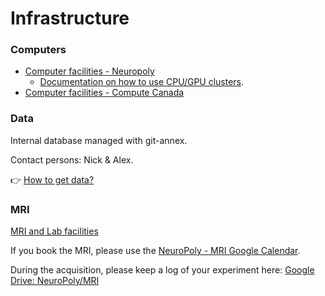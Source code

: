 # Infrastructure

### Computers <a id="computers"></a>

* ​[Computer facilities - Neuropoly](https://www.neuro.polymtl.ca/internal_resources/list_of_computers)
  * [Documentation on how to use CPU/GPU clusters](https://docs.google.com/document/u/0/d/1X--A2kql4GypfI6fNFIOYA_b6uQdeu2_Kue7n8KkTOU/edit).
* ​[Computer facilities - Compute Canada](https://www.neuro.polymtl.ca/internal_resources/list_of_computers/compute_canada)​

### Data <a id="data"></a>

Internal database managed with git-annex.

Contact persons: Nick & Alex.

👉 [How to get data?](https://github.com/neuropoly/data-management/blob/master/internal-server.md)

### MRI <a id="mri"></a>

​[MRI and Lab facilities](https://www.neuro.polymtl.ca/facilities)

If you book the MRI, please use the [NeuroPoly - MRI Google Calendar](https://calendar.google.com/calendar/u/0/embed?src=k4moiei5d2lh84iokouk6lt84o@group.calendar.google.com&ctz=America/Toronto).

During the acquisition, please keep a log of your experiment here: [Google Drive: NeuroPoly/MRI](https://drive.google.com/drive/folders/1b9O_sCaBzGxk97TPMjdBlS7biZnwC7Dl)

## ​ <a id="undefined"></a>

